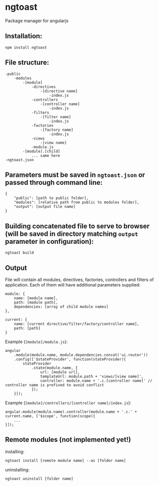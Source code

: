 # ngtoast

Package manager for angularjs

## Installation:

    npm install ngtoast

## File structure:

    -public
        -modules
            -[module]
                -directives
                    -[directive name]
                        -index.js
                -controllers
                    -[controller name]
                        -index.js
                -filters
                    -[filter name]
                        -index.js
                -factories
                    -[factory name]
                        -index.js
                -views
                    -[view name]
                -module.js
            -[module].[child]
                ... same here
    -ngtoast.json
    
## Parameters must be saved in `ngtoast.json` or passed through command line:

    {
    	"public": [path to public folder],
        "modules": [relative path from public to modules folder],
        "output": [output file name]
    }
    
## Building concatenated file to serve to browser (will be saved in directory matching `output` parameter in configuration):

    ngtoast build

## Output

File will contain all modules, directives, factories, controllers and filters of application. Each of them will have additional parameters supplied:

    module: {
        name: [module name],
        path: [module path],
        dependencies: [array of child module names]
    },
    
    current: {
        name: [current directive/filter/factory/controller name],
        path: [path]
    }
    
Example (`[module]/module.js`):

    angular
        .module(module.name, module.dependencies.concat('ui.router'))
        .config(['$stateProvider', function(stateProvider){
            stateProvider
                .state(module.name, {
                    url: [module url],
                    templateUrl: module.path + 'views/[view name]',
                    controller: module.name + '.c.[controller name]' // controller name is prefixed to avoid conflict
                });
        }]);
        
Example (`[module]/controllers/[controller name]/index.js`):

    angular.module(module.name).controller(module.name + '.c.' + current.name, ['$scope', function(scope){
        ...
    }]);

## Remote modules (not implemented yet!)

installing:

    ngtoast install [remote module name] --as [folder name]

uninstalling:

    ngtoast uninstall [folder name]